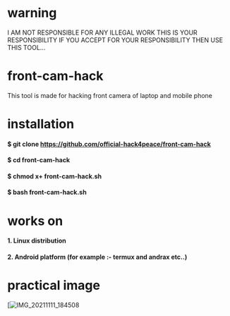 # warning 
I AM NOT RESPONSIBLE FOR ANY ILLEGAL WORK THIS IS YOUR RESPONSIBILITY IF YOU ACCEPT FOR YOUR RESPONSIBILITY THEN USE THIS TOOL...
# front-cam-hack
This tool is made for hacking front camera of laptop and mobile phone
# installation
#### $ git clone https://github.com/official-hack4peace/front-cam-hack
#### $ cd front-cam-hack
#### $ chmod x+ front-cam-hack.sh
#### $ bash front-cam-hack.sh
# works on
#### 1. Linux distribution
#### 2. Android platform (for example :- termux and andrax etc..)
# practical image
[![IMG_20211111_184508](https://user-images.githubusercontent.com/90603785/141304566-5edf9f88-d369-4f2c-a568-09032f4d6559.jpg)
